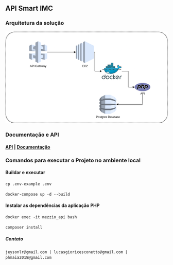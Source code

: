 ## API Smart IMC

### Arquitetura da solução

![Fluxograma simples](./data/arquitetura.png)

### Documentação e API
#### [API](https://kpj3vt8zf2.execute-api.sa-east-1.amazonaws.com) |  [Documentação](https://documenter.getpostman.com/view/5059639/2s8YzZPJxB)


### Comandos para executar o Projeto no ambiente local

#### Buildar e executar
```
cp .env-example .env

docker-compose up -d --build
```

#### Instalar as dependências da aplicação PHP
```
docker exec -it mezzio_api bash

composer install
```

##### Contato
``
jeysonlr@gmail.com | lucasgioricesconetto@gmail.com | phmaia2018@gmail.com
``
